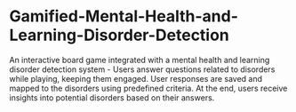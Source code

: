 # Gamified-Mental-Health-and-Learning-Disorder-Detection
An interactive board game integrated with a mental health and learning disorder detection system - Users answer questions related to disorders while playing, keeping them engaged. User responses are saved and mapped to the disorders using predefined criteria. At the end, users receive insights into potential disorders based on their answers.
